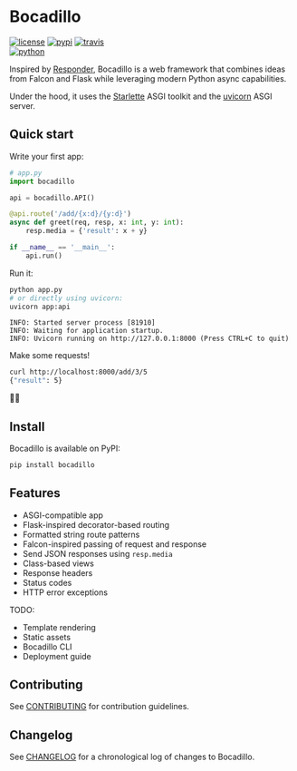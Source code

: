 # Bocadillo

[![license](https://img.shields.io/pypi/l/bocadillo.svg)][pypi-url]
[![pypi](https://img.shields.io/pypi/v/bocadillo.svg)][pypi-url]
[![travis](https://img.shields.io/travis-ci/florimondmanca/bocadillo.svg)][travis-url]  
[![python](https://img.shields.io/pypi/pyversions/bocadillo.svg)][pypi-url]

Inspired by [Responder](http://python-responder.org), Bocadillo is a web framework that combines ideas from Falcon and Flask while leveraging modern Python async capabilities.

Under the hood, it uses the [Starlette](https://www.starlette.io) ASGI toolkit and the [uvicorn](https://www.uvicorn.org) ASGI server.

## Quick start

Write your first app:

```python
# app.py
import bocadillo

api = bocadillo.API()

@api.route('/add/{x:d}/{y:d}')
async def greet(req, resp, x: int, y: int):
    resp.media = {'result': x + y}

if __name__ == '__main__':
    api.run()
```

Run it:

```bash
python app.py
# or directly using uvicorn:
uvicorn app:api
```

```
INFO: Started server process [81910]
INFO: Waiting for application startup.
INFO: Uvicorn running on http://127.0.0.1:8000 (Press CTRL+C to quit)
```

Make some requests!

```bash
curl http://localhost:8000/add/3/5
{"result": 5}
```

🌯💥

## Install

Bocadillo is available on PyPI:

```bash
pip install bocadillo
```

## Features

- ASGI-compatible app
- Flask-inspired decorator-based routing
- Formatted string route patterns
- Falcon-inspired passing of request and response
- Send JSON responses using `resp.media`
- Class-based views
- Response headers
- Status codes
- HTTP error exceptions

TODO:

- Template rendering
- Static assets
- Bocadillo CLI
- Deployment guide

## Contributing

See [CONTRIBUTING](CONTRIBUTING.md) for contribution guidelines.

## Changelog

See [CHANGELOG](CHANGELOG.md) for a chronological log of changes to Bocadillo.

<!-- URLs -->

[travis-url]: https://travis-ci.org/florimondmanca/bocadillo

[pypi-url]: https://pypi.org/project/bocadillo/
